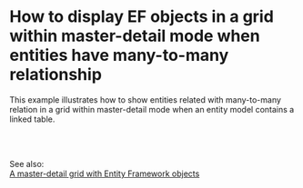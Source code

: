 # How to display EF objects in a grid within master-detail mode when entities have many-to-many relationship


<p>This example illustrates how to show entities related with many-to-many relation in a grid within master-detail mode when an entity model contains a linked table.</p><br />
<br />
<p>See also:<br />
<a href="https://www.devexpress.com/Support/Center/p/E417">A master-detail grid with Entity Framework objects</a></p>

<br/>


